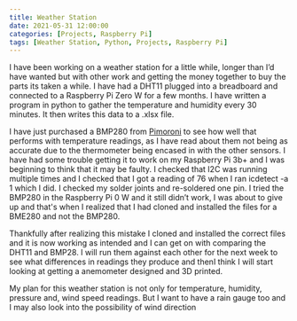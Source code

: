 ```yaml
---
title: Weather Station
date: 2021-05-31 12:00:00
categories: [Projects, Raspberry Pi]
tags: [Weather Station, Python, Projects, Raspberry Pi]
---
```


I have been working on a weather station for a little while, longer than I’d have wanted but with other work and getting the money together to buy the parts its taken a while. I have had a DHT11 plugged into a breadboard and connected to a Raspberry Pi Zero W for a few months. I have written a program in python to gather the temperature and humidity every 30 minutes. It then writes this data to a .xlsx file.

I have just purchased a BMP280 from [Pimoroni](https://shop.pimoroni.com/products/bmp280-breakout-temperature-pressure-altitude-sensor?variant=15383480336467) to see how well that performs with temperature readings, as I have read about them not being as accurate due to the thermometer being encased in with the other sensors. I have had some trouble getting it to work on my Raspberry Pi 3b+ and I was beginning to think that it may be faulty. I checked that I2C was running multiple times and I checked that I got a reading of 76 when I ran icdetect -a 1 which I did. I checked my solder joints and re-soldered one pin. I tried the BMP280 in the Raspberry Pi 0 W and it still didn’t work, I was about to give up and that's when I realized that I had cloned and installed the files for a BME280 and not the BMP280.

Thankfully after realizing this mistake I cloned and installed the correct files and it is now working as intended and I can get on with comparing the DHT11 and BMP28. I will run them against each other for the next week to see what differences in readings they produce and thenI think I will start looking at getting a anemometer designed and 3D printed.

My plan for this weather station is not only for temperature, humidity, pressure and, wind speed readings. But I want to have a rain gauge too and I may also look into the possibility of wind direction